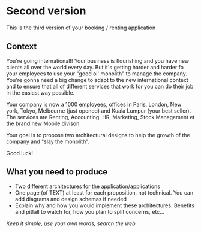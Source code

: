 # Second version

This is the third version of your booking / renting application

## Context

You're going international!! Your business is flourishing and you have new clients all over the world every day. But it's getting harder and harder fo your employees to use your "good ol' monolith" to manage the company. You're gonna need a big change to adapt to the new international context and to ensure that all of different services that work for you can do their job in the easiest way possible.

Your company is now a 1000 employees, offices in Paris, London, New york, Tokyo, Melbourne (just opened) and Kuala Lumpur (your best seller).
The services are Renting, Accounting, HR, Marketing, Stock Management et the brand new Mobile divison.

Your goal is to propose two architectural designs to help the growth of the company and "slay the monolith".

Good luck!

## What you need to produce

 - Two different architectures for the application/applications
 - One page (of TEXT) at least for each proposition, not technical. You can add diagrams and design schemas if needed
 - Explain why and how you would implement these architectures. Benefits and pitfall to watch for, how you plan to split concerns, etc...

_Keep it simple, use your own words, search the web_
